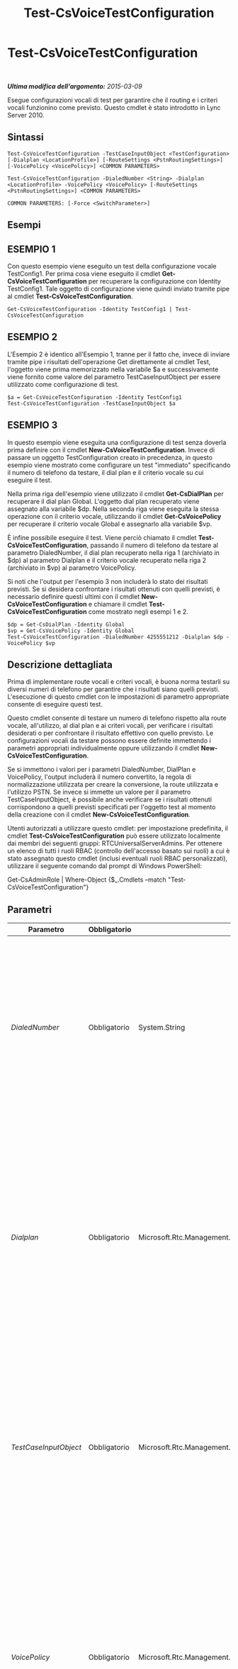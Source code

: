 ﻿---
title: Test-CsVoiceTestConfiguration
TOCTitle: Test-CsVoiceTestConfiguration
ms:assetid: 1c87ef27-0542-49b0-9125-512fd6ed187d
ms:mtpsurl: https://technet.microsoft.com/it-it/library/Gg398260(v=OCS.15)
ms:contentKeyID: 49299858
ms.date: 08/24/2015
mtps_version: v=OCS.15
ms.translationtype: HT
---

# Test-CsVoiceTestConfiguration

 

_**Ultima modifica dell'argomento:** 2015-03-09_

Esegue configurazioni vocali di test per garantire che il routing e i criteri vocali funzionino come previsto. Questo cmdlet è stato introdotto in Lync Server 2010.

## Sintassi

    Test-CsVoiceTestConfiguration -TestCaseInputObject <TestConfiguration> [-Dialplan <LocationProfile>] [-RouteSettings <PstnRoutingSettings>] [-VoicePolicy <VoicePolicy>] <COMMON PARAMETERS>

    Test-CsVoiceTestConfiguration -DialedNumber <String> -Dialplan <LocationProfile> -VoicePolicy <VoicePolicy> [-RouteSettings <PstnRoutingSettings>] <COMMON PARAMETERS>

    COMMON PARAMETERS: [-Force <SwitchParameter>]

## Esempi

## ESEMPIO 1

Con questo esempio viene eseguito un test della configurazione vocale TestConfig1. Per prima cosa viene eseguito il cmdlet **Get-CsVoiceTestConfiguration** per recuperare la configurazione con Identity TestConfig1. Tale oggetto di configurazione viene quindi inviato tramite pipe al cmdlet **Test-CsVoiceTestConfiguration**.

    Get-CsVoiceTestConfiguration -Identity TestConfig1 | Test-CsVoiceTestConfiguration

## ESEMPIO 2

L'Esempio 2 è identico all'Esempio 1, tranne per il fatto che, invece di inviare tramite pipe i risultati dell'operazione Get direttamente al cmdlet Test, l'oggetto viene prima memorizzato nella variabile $a e successivamente viene fornito come valore del parametro TestCaseInputObject per essere utilizzato come configurazione di test.

    $a = Get-CsVoiceTestConfiguration -Identity TestConfig1
    Test-CsVoiceTestConfiguration -TestCaseInputObject $a

## ESEMPIO 3

In questo esempio viene eseguita una configurazione di test senza doverla prima definire con il cmdlet **New-CsVoiceTestConfiguration**. Invece di passare un oggetto TestConfiguration creato in precedenza, in questo esempio viene mostrato come configurare un test "immediato" specificando il numero di telefono da testare, il dial plan e il criterio vocale su cui eseguire il test.

Nella prima riga dell'esempio viene utilizzato il cmdlet **Get-CsDialPlan** per recuperare il dial plan Global. L'oggetto dial plan recuperato viene assegnato alla variabile $dp. Nella seconda riga viene eseguita la stessa operazione con il criterio vocale, utilizzando il cmdlet **Get-CsVoicePolicy** per recuperare il criterio vocale Global e assegnarlo alla variabile $vp.

È infine possibile eseguire il test. Viene perciò chiamato il cmdlet **Test-CsVoiceTestConfiguration**, passando il numero di telefono da testare al parametro DialedNumber, il dial plan recuperato nella riga 1 (archiviato in $dp) al parametro Dialplan e il criterio vocale recuperato nella riga 2 (archiviato in $vp) al parametro VoicePolicy.

Si noti che l'output per l'esempio 3 non includerà lo stato dei risultati previsti. Se si desidera confrontare i risultati ottenuti con quelli previsti, è necessario definire questi ultimi con il cmdlet **New-CsVoiceTestConfiguration** e chiamare il cmdlet **Test-CsVoiceTestConfiguration** come mostrato negli esempi 1 e 2.

    $dp = Get-CsDialPlan -Identity Global
    $vp = Get-CsVoicePolicy -Identity Global
    Test-CsVoiceTestConfiguration -DialedNumber 4255551212 -Dialplan $dp -VoicePolicy $vp

## Descrizione dettagliata

Prima di implementare route vocali e criteri vocali, è buona norma testarli su diversi numeri di telefono per garantire che i risultati siano quelli previsti. L'esecuzione di questo cmdlet con le impostazioni di parametro appropriate consente di eseguire questi test.

Questo cmdlet consente di testare un numero di telefono rispetto alla route vocale, all'utilizzo, al dial plan e ai criteri vocali, per verificare i risultati desiderati o per confrontare il risultato effettivo con quello previsto. Le configurazioni vocali da testare possono essere definite immettendo i parametri appropriati individualmente oppure utilizzando il cmdlet **New-CsVoiceTestConfiguration**.

Se si immettono i valori per i parametri DialedNumber, DialPlan e VoicePolicy, l'output includerà il numero convertito, la regola di normalizzazione utilizzata per creare la conversione, la route utilizzata e l'utilizzo PSTN. Se invece si immette un valore per il parametro TestCaseInputObject, è possibile anche verificare se i risultati ottenuti corrispondono a quelli previsti specificati per l'oggetto test al momento della creazione con il cmdlet **New-CsVoiceTestConfiguration**.

Utenti autorizzati a utilizzare questo cmdlet: per impostazione predefinita, il cmdlet **Test-CsVoiceTestConfiguration** può essere utilizzato localmente dai membri dei seguenti gruppi: RTCUniversalServerAdmins. Per ottenere un elenco di tutti i ruoli RBAC (controllo dell'accesso basato sui ruoli) a cui è stato assegnato questo cmdlet (inclusi eventuali ruoli RBAC personalizzati), utilizzare il seguente comando dal prompt di Windows PowerShell:

Get-CsAdminRole | Where-Object {$\_.Cmdlets –match "Test-CsVoiceTestConfiguration"}

## Parametri


<table>
<colgroup>
<col style="width: 25%" />
<col style="width: 25%" />
<col style="width: 25%" />
<col style="width: 25%" />
</colgroup>
<thead>
<tr class="header">
<th>Parametro</th>
<th>Obbligatorio</th>
<th>Tipo</th>
<th>Descrizione</th>
</tr>
</thead>
<tbody>
<tr class="odd">
<td><p><em>DialedNumber</em></p></td>
<td><p>Obbligatorio</p></td>
<td><p>System.String</p></td>
<td><p>Il numero di telefono su cui eseguire il test. Il numero viene normalizzato in base al dial plan, alla route e al criterio, quindi viene visualizzato come output.</p>
<p>Questo parametro è obbligatorio, tranne nel caso in cui sia stato fornito un valore al parametro TestCaseInputObject. Non è possibile specificare sia DialedNumber sia TestCaseInputObject. (TestCaseInputObject contiene già un DialedNumber nell'oggetto).</p>
<p></p></td>
</tr>
<tr class="even">
<td><p><em>Dialplan</em></p></td>
<td><p>Obbligatorio</p></td>
<td><p>Microsoft.Rtc.Management.WritableConfig.Policy.Voice.LocationProfile</p></td>
<td><p>Un riferimento a un oggetto dial plan del dial plan da utilizzare durante l'esecuzione del test. ﻿Per recuperare questi oggetti dial plan è possibile utilizzare il cmdlet <strong>Get-CsDialPlan</strong>.</p>
<p>Questo parametro è obbligatorio se è stato specificato anche il parametro DialedNumber. Non utilizzare questo parametro se si utilizza il parametro TestCaseInputObject. L'oggetto in questo parametro deve corrispondere al dial plan specificato in TestCaseInputObject, pertanto l'uso di questo parametro si rivela ridondante.</p>
<p></p></td>
</tr>
<tr class="odd">
<td><p><em>TestCaseInputObject</em></p></td>
<td><p>Obbligatorio</p></td>
<td><p>Microsoft.Rtc.Management.WritableConfig.Policy.Voice.TestConfiguration</p></td>
<td><p>Un oggetto contenente un riferimento alla configurazione vocale da testare. Per recuperare questo riferimento oggetto è possibile utilizzare il cmdlet <strong>Get-CsVoiceTestConfiguration</strong>.</p>
<p>Se si utilizza il cmdlet con questo parametro, non è possibile specificare DialedNumber. È preferibile non specificare nemmeno Dialplan o VoicePolicy, in quanto risulterebbero ridondanti rispetto ai valori nell'oggetto configurazione di test vocale.</p>
<p></p></td>
</tr>
<tr class="even">
<td><p><em>VoicePolicy</em></p></td>
<td><p>Obbligatorio</p></td>
<td><p>Microsoft.Rtc.Management.WritableConfig.Policy.Voice.VoicePolicy</p></td>
<td><p>Un riferimento a un oggetto criterio vocale del criterio vocale da utilizzare durante l'esecuzione del test. Per recuperare gli oggetti criterio vocale è possibile utilizzare il cmdlet <strong>Get-CsVoicePolicy</strong>.</p>
<p>Questo parametro è obbligatorio se è stato specificato anche il parametro DialedNumber. Non utilizzare questo parametro se si utilizza il parametro TestCaseInputObject. L'oggetto in questo parametro deve corrispondere al criterio vocale specificato in TestCaseInputObject, pertanto l'uso di questo parametro si rivela ridondante.</p>
<p></p></td>
</tr>
<tr class="odd">
<td><p><em>Force</em></p></td>
<td><p>Facoltativo</p></td>
<td><p>System.Management.Automation.SwitchParameter</p></td>
<td><p>Consente di evitare la visualizzazione delle richieste di conferma che altrimenti verrebbero visualizzate prima che vengano apportate le modifiche.</p></td>
</tr>
<tr class="even">
<td><p><em>RouteSettings</em></p></td>
<td><p>Facoltativo</p></td>
<td><p>Microsoft.Rtc.Management.WritableConfig.Policy.Voice.PstnRoutingSettings</p></td>
<td><p>Riferimento a un oggetto contenente tutte le route vocali disponibili nell'installazione di Lync Server. Per recuperare questo oggetto, è possibile utilizzare il cmdlet <strong>Get-CsRoutingConfiguration</strong>.</p>
<p>È possibile utilizzare questo parametro sia con il parametro DialedNumber sia con il parametro TestCaseInputObject.</p>
<p></p></td>
</tr>
</tbody>
</table>


## Tipi di input

Oggetto Microsoft.Rtc.Management.WritableConfig.Policy.Voice.TestConfiguration. Accetta l'input tramite pipeline di un oggetto configurazione di test vocale.

## Tipi restituiti

Questo cmdlet restituisce un oggetto di tipo Microsoft.Rtc.Management.Voice.OcsVoiceTestResult.

## Vedere anche

#### Ulteriori risorse

[New-CsVoiceTestConfiguration](new-csvoicetestconfiguration.md)  
[Remove-CsVoiceTestConfiguration](remove-csvoicetestconfiguration.md)  
[Set-CsVoiceTestConfiguration](set-csvoicetestconfiguration.md)  
[Get-CsVoiceTestConfiguration](get-csvoicetestconfiguration.md)  
[Get-CsDialPlan](get-csdialplan.md)  
[Get-CsVoicePolicy](get-csvoicepolicy.md)  
[Get-CsRoutingConfiguration](get-csroutingconfiguration.md)


